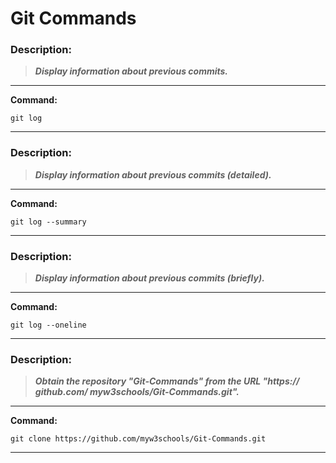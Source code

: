# Git Commands


### **Description:**
> ***Display information about previous commits.***
---------------------------------------

<strong>Command: </strong>

```git
git log
```
----------------------------------------


### **Description:**
> ***Display information about previous commits (detailed).***
---------------------------------------

<strong>Command: </strong>

```git
git log --summary
```
----------------------------------------

### **Description:**
> ***Display information about previous commits (briefly).***
---------------------------------------

<strong>Command: </strong>

```git
git log --oneline	
```
----------------------------------------


### **Description:**
> ***Obtain the repository "Git-Commands" from the URL "https:// github.com/ myw3schools/Git-Commands.git".***
---------------------------------------

<strong>Command: </strong>

```git
git clone https://github.com/myw3schools/Git-Commands.git
```
----------------------------------------
















